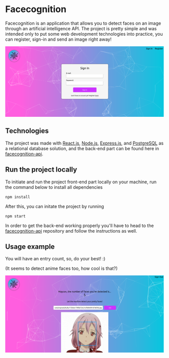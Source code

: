 # Facecognition

Facecognition is an application that allows you to detect faces on an image through an artificial intelligence API. The project is pretty simple and was intended only to put some web development technologies into practice, you can register, sign-in and send an image right away!

<img src='images/home_screenshot.png' width=800px>

## Technologies

The project was made with [React.js](https://reactjs.org/), [Node.js](https://nodejs.org/en/), [Express.js](https://expressjs.com/), and [PostgreSQL](https://www.postgresql.org/) as a relational database solution, and the back-end part can be found here in [facecognition-api](https://github.com/mdibian/facecognition-api).

## Run the project locally

To initiate and run the project front-end part locally on your machine, run the command below to install all dependencies
 ```
 npm install
 ``` 
 
After this, you can initate the project by running
 ```
 npm start
 ```
 
In order to get the back-end working properly you'll have to head to the [facecognition-api](https://github.com/mdibian/facecognition-api) repository and follow the instructions as well.

## Usage example

You will have an entry count, so, do your best! :)

(It seems to detect anime faces too, how cool is that?)

<img src='images/detect_screenshot.png' width=800px>
